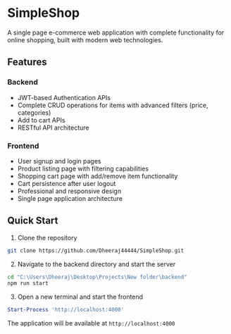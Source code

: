 # SimpleShop

A single page e-commerce web application with complete functionality for online shopping, built with modern web technologies.

## Features

### Backend
- JWT-based Authentication APIs
- Complete CRUD operations for items with advanced filters (price, categories)
- Add to cart APIs
- RESTful API architecture

### Frontend
- User signup and login pages
- Product listing page with filtering capabilities
- Shopping cart page with add/remove item functionality
- Cart persistence after user logout
- Professional and responsive design
- Single page application architecture

## Quick Start

1. Clone the repository
```bash
git clone https://github.com/Dheeraj44444/SimpleShop.git
```

2. Navigate to the backend directory and start the server
```bash
cd "C:\Users\Dheeraj\Desktop\Projects\New folder\backend"
npm run start
```

3. Open a new terminal and start the frontend
```powershell
Start-Process 'http://localhost:4000'
```

The application will be available at `http://localhost:4000`
